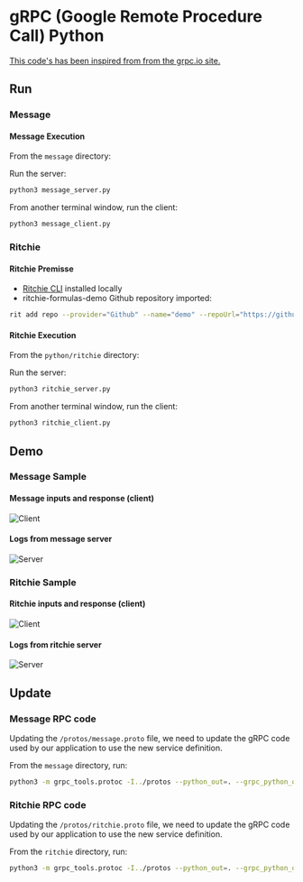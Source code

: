 # gRPC (Google Remote Procedure Call) Python

[This code's has been inspired from from the grpc.io site.](https://grpc.io/docs/languages/python/quickstart)

## Run

### Message

#### Message Execution

From the `message` directory:

Run the server:

```bash
python3 message_server.py
```

From another terminal window, run the client:

```bash
python3 message_client.py
```

### Ritchie

#### Ritchie Premisse

- [Ritchie CLI](https://docs.ritchiecli.io/getting-started/install-cli) installed locally
- ritchie-formulas-demo Github repository imported:

```bash
rit add repo --provider="Github" --name="demo" --repoUrl="https://github.com/ZupIT/ritchie-formulas-demo" --priority=1
```

#### Ritchie Execution

From the `python/ritchie` directory:

Run the server:

```bash
python3 ritchie_server.py
```

From another terminal window, run the client:

```bash
python3 ritchie_client.py
```

## Demo

### Message Sample

#### Message inputs and response (client)

![Client](/docs/img/message_client.png)

#### Logs from message server

![Server](/docs/img/message_server.png)

### Ritchie Sample

#### Ritchie inputs and response (client)

![Client](/docs/img/ritchie_client.png)

#### Logs from ritchie server

![Server](/docs/img/ritchie_server.png)

## Update

### Message RPC code

Updating the `/protos/message.proto` file, we need to update the gRPC code used by our application to use the new service definition.

From the `message` directory, run:

```bash
python3 -m grpc_tools.protoc -I../protos --python_out=. --grpc_python_out=. ../protos/message.proto
```

### Ritchie RPC code

Updating the `/protos/ritchie.proto` file, we need to update the gRPC code used by our application to use the new service definition.

From the `ritchie` directory, run:

```bash
python3 -m grpc_tools.protoc -I../protos --python_out=. --grpc_python_out=. ../protos/ritchie.proto
```
